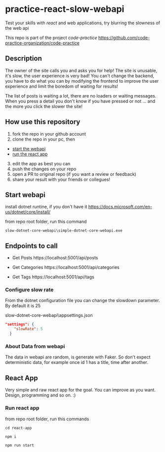 # practice-react-slow-webapi

Test your skills with *react* and web applications, try blurring the slowness of the web api

This repo is part of the project *code-practice*
https://github.com/code-practice-organization/code-practice

## Description

The owner of the site calls you and asks you for help! The site is unusable, it's slow, the user experience is very bad!
You can't change the backend, you have to do what you can by modifying the frontend to improve the user experience and limit the boredom of waiting for results!

The list of posts is waiting a lot, there are no loaders or waiting messages. When you press a detail you don't know if you have pressed or not ... and the more you click the slower the site!

## How use this repository

1. fork the repo in your github account
2. clone the repo in your pc, then
  - [start the webapi](#start-webapi)  
  - [run the react app](#run-react-app)  
3. edit the app as best you can
4. push the changes on your repo
5. open a PR to original repo (if you want a review or feedback)
6. share your result with your friends or collegues!

## Start webapi

install dotnet runtine, if you don't have it
https://docs.microsoft.com/en-us/dotnet/core/install/


from repo root folder, run this command
```shell
slow-dotnet-core-webapi\simple-dotnet-core-webapi.exe
```

## Endpoints to call

- Get Posts
https://localhost:5001/api/posts

- Get Categories
https://localhost:5001/api/categories

- Get Tags
https://localhost:5001/api/tags

### Configure slow rate

From the dotnet configuration file you can change the slowdown parameter. By default it is 25

slow-dotnet-core-webapi\appsettings.json

```json
"settings": {
    "slowRate": 5
  }
```

### About Data from webapi

The data in webapi are random, is generate with Faker. So don't expect deterministic data, for example once id 1 has a title, time after another.

## React App

Very simple and raw react app for the goal. You can improve as you want. Design, programming and so on. :)

### Run react app

from repo root folder, run this commands
```shell
cd react-app

npm i

npm run start
```

